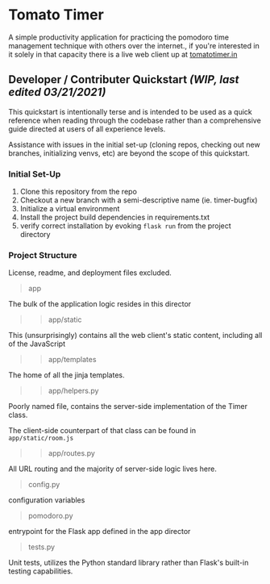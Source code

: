 # Tomato Timer

A simple productivity application for practicing the pomodoro time management technique with others over the internet., if you're interested in it solely in that capacity there is a live web client up at [tomatotimer.in](www.http://tomatotimer.in/)

## Developer / Contributer Quickstart _(WIP, last edited 03/21/2021)_

This quickstart is intentionally terse and is intended to be used as a quick reference when reading through the codebase rather than a comprehensive guide directed at users of all experience levels.

Assistance with issues in the initial set-up (cloning repos, checking out new branches, initializing venvs, etc) are beyond the scope of this quickstart.


### Initial Set-Up
1) Clone this repository from the repo 
2) Checkout a new branch with a semi-descriptive name (ie. timer-bugfix)
3) Initialize a virtual environment 
4) Install the project build dependencies in requirements.txt 
5) verify correct installation by evoking  ```flask run``` from the project directory
### Project Structure 
License, readme, and deployment files excluded.
> app 

The bulk of the application logic resides in this director

 >> app/static

This (unsurprisingly) contains all the web client's static content, including all of the JavaScript

>> app/templates

The home of all the jinja templates.

>> app/helpers.py

Poorly named file, contains the server-side implementation of the Timer class.

The client-side counterpart of that class can be found in ```app/static/room.js```

>> app/routes.py

All URL routing and the majority of server-side logic lives here.

> config.py 

configuration variables

>pomodoro.py

entrypoint for the Flask app defined in the app director

>tests.py

Unit tests, utilizes the Python standard library rather than Flask's built-in testing capabilities.

